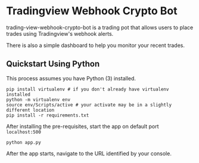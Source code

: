 # Tradingview Webhook Crypto Bot

trading-view-webhook-crypto-bot is a trading pot that allows users to place trades using Tradingview's webhook alerts.

There is also a simple dashboard to help you monitor your recent trades.

## Quickstart Using Python

This process assumes you have Python (3) installed.

```
pip install virtualenv # if you don't already have virtualenv installed
python -m virtualenv env
source env/Scripts/active # your activate may be in a slightly different location
pip install -r requirements.txt
```

After installing the pre-requisites, start the app on default port `localhost:500`

```
python app.py
```

After the app starts, navigate to the URL identified by your console.
